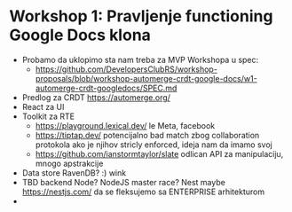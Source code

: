 # Workshop 1: Pravljenje functioning Google Docs klona


- Probamo da uklopimo sta nam treba za MVP Workshopa u spec:
   -   https://github.com/DevelopersClubRS/workshop-proposals/blob/workshop-automerge-crdt-google-docs/w1-automerge-crdt-googledocs/SPEC.md
- Predlog za CRDT https://automerge.org/
- React za UI
- Toolkit za RTE
  - https://playground.lexical.dev/  le Meta, facebook
  - https://tiptap.dev/ potencijalno bad match zbog collaboration protokola ako je njihov stricly enforced, ideja nam da imamo svoj
  - https://github.com/ianstormtaylor/slate  odlican API za manipulaciju, mnogo apstrakcije
- Data store RavenDB? :) wink
- TBD backend Node? NodeJS master race? Nest maybe https://nestjs.com/ da se fleksujemo sa ENTERPRISE arhitekturom
- 

